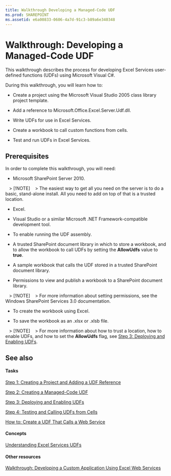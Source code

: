 ```yaml
---
title: Walkthrough Developing a Managed-Code UDF
ms.prod: SHAREPOINT
ms.assetid: e6a00833-0606-4a7d-91c3-b89a6e340348
---
```



# Walkthrough: Developing a Managed-Code UDF

This walkthrough describes the process for developing Excel Services user-defined functions (UDFs) using Microsoft Visual C#.
  
    
    

During this walkthrough, you will learn how to:
- Create a project using the Microsoft Visual Studio 2005 class library project template.
    
  
- Add a reference to Microsoft.Office.Excel.Server.Udf.dll.
    
  
- Write UDFs for use in Excel Services.
    
  
- Create a workbook to call custom functions from cells.
    
  
- Test and run UDFs in Excel Services.
    
  

## Prerequisites

In order to complete this walkthrough, you will need: 
  
    
    

- Microsoft SharePoint Server 2010. 
    
   > [!NOTE]
   > The easiest way to get all you need on the server is to do a basic, stand-alone install. All you need to add on top of that is a trusted location.
- Excel.
    
  
- Visual Studio or a similar Microsoft .NET Framework-compatible development tool.
    
  
- To enable running the UDF assembly.
    
  
- A trusted SharePoint document library in which to store a workbook, and to allow the workbook to call UDFs by setting the **AllowUdfs** value to **true**. 
    
  
- A sample workbook that calls the UDF stored in a trusted SharePoint document library. 
    
  
- Permissions to view and publish a workbook to a SharePoint document library. 
    
   > [!NOTE]
   > For more information about setting permissions, see the Windows SharePoint Services 3.0 documentation.
- To create the workbook using Excel.
    
  
- To save the workbook as an .xlsx or .xlsb file.
    
   > [!NOTE]
   > For more information about how to trust a location, how to enable UDFs, and how to set the **AllowUdfs** flag, see [Step 3: Deploying and Enabling UDFs](step-3-deploying-and-enabling-udfs.md). 

## See also


#### Tasks


  
    
    
 [Step 1: Creating a Project and Adding a UDF Reference](step-1-creating-a-project-and-adding-a-udf-reference.md)
  
    
    
 [Step 2: Creating a Managed-Code UDF](step-2-creating-a-managed-code-udf.md)
  
    
    
 [Step 3: Deploying and Enabling UDFs](step-3-deploying-and-enabling-udfs.md)
  
    
    
 [Step 4: Testing and Calling UDFs from Cells](step-4-testing-and-calling-udfs-from-cells.md)
  
    
    
 [How to: Create a UDF That Calls a Web Service](how-to-create-a-udf-that-calls-a-web-service.md)
#### Concepts


  
    
    
 [Understanding Excel Services UDFs](understanding-excel-services-udfs.md)
#### Other resources


  
    
    
 [Walkthrough: Developing a Custom Application Using Excel Web Services](walkthrough-developing-a-custom-application-using-excel-web-services.md)
